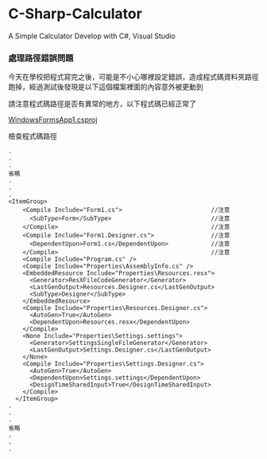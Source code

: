 # C-Sharp-Calculator
A Simple Calculator Develop with C#, Visual Studio

### 處理路徑錯誤問題
今天在學校把程式寫完之後，可能是不小心哪裡設定錯誤，造成程式碼資料夾路徑跑掉，經過測試後發現是以下這個檔案裡面的內容意外被更動到

請注意程式碼路徑是否有異常的地方，以下程式碼已經正常了

[WindowsFormsApp1.csproj](https://github.com/e96031413/C-Sharp-Calculator/blob/master/C-Sharp-Calculator/WindowsFormsApp1/WindowsFormsApp1/WindowsFormsApp1.csproj)

檢查程式碼路徑
```
.
.
.
省略
.
.
.
<ItemGroup>
    <Compile Include="Form1.cs">                         //注意
      <SubType>Form</SubType>                            //注意
    </Compile>                                           //注意
    <Compile Include="Form1.Designer.cs">                //注意
      <DependentUpon>Form1.cs</DependentUpon>            //注意
    </Compile>                                           //注意
    <Compile Include="Program.cs" />
    <Compile Include="Properties\AssemblyInfo.cs" />
    <EmbeddedResource Include="Properties\Resources.resx">
      <Generator>ResXFileCodeGenerator</Generator>
      <LastGenOutput>Resources.Designer.cs</LastGenOutput>
      <SubType>Designer</SubType>
    </EmbeddedResource>
    <Compile Include="Properties\Resources.Designer.cs">
      <AutoGen>True</AutoGen>
      <DependentUpon>Resources.resx</DependentUpon>
    </Compile>
    <None Include="Properties\Settings.settings">
      <Generator>SettingsSingleFileGenerator</Generator>
      <LastGenOutput>Settings.Designer.cs</LastGenOutput>
    </None>
    <Compile Include="Properties\Settings.Designer.cs">
      <AutoGen>True</AutoGen>
      <DependentUpon>Settings.settings</DependentUpon>
      <DesignTimeSharedInput>True</DesignTimeSharedInput>
    </Compile>
  </ItemGroup>
.
.
.
省略
.
.
.
```
